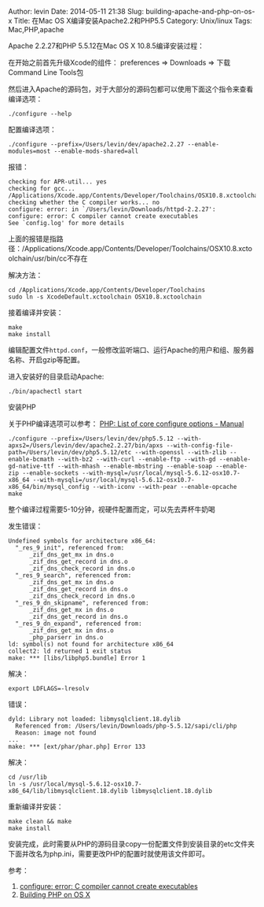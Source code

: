 Author: levin
Date: 2014-05-11 21:38
Slug: building-apache-and-php-on-os-x
Title: 在Mac OS X编译安装Apache2.2和PHP5.5
Category: Unix/linux
Tags: Mac,PHP,apache

Apache 2.2.27和PHP 5.5.12在Mac OS X 10.8.5编译安装过程：<!-- more -->

在开始之前首先升级Xcode的组件：
preferences => Downloads => 下载Command Line Tools包

然后进入Apache的源码包，对于大部分的源码包都可以使用下面这个指令来查看编译选项：

    ./configure --help

配置编译选项：

    ./configure --prefix=/Users/levin/dev/apache2.2.27 --enable-modules=most --enable-mods-shared=all

报错：

    checking for APR-util... yes
    checking for gcc... /Applications/Xcode.app/Contents/Developer/Toolchains/OSX10.8.xctoolchain/usr/bin/cc
    checking whether the C compiler works... no
    configure: error: in `/Users/levin/Downloads/httpd-2.2.27':
    configure: error: C compiler cannot create executables
    See `config.log' for more details

上面的报错是指路径：/Applications/Xcode.app/Contents/Developer/Toolchains/OSX10.8.xctoolchain/usr/bin/cc不存在

解决方法：

    cd /Applications/Xcode.app/Contents/Developer/Toolchains
    sudo ln -s XcodeDefault.xctoolchain OSX10.8.xctoolchain

接着编译并安装：

    make
    make install

编辑配置文件`httpd.conf`，一般修改监听端口、运行Apache的用户和组、服务器名称、开启gzip等配置。

进入安装好的目录启动Apache:

    ./bin/apachectl start

安装PHP

关于PHP编译选项可以参考：
[PHP: List of core configure options - Manual](/url.html#http://www.php.net/manual/en/configure.about.php)

    ./configure --prefix=/Users/levin/dev/php5.5.12 --with-apxs2=/Users/levin/dev/apache2.2.27/bin/apxs --with-config-file-path=/Users/levin/dev/php5.5.12/etc --with-openssl --with-zlib --enable-bcmath --with-bz2 --with-curl --enable-ftp --with-gd --enable-gd-native-ttf --with-mhash --enable-mbstring --enable-soap --enable-zip --enable-sockets --with-mysql=/usr/local/mysql-5.6.12-osx10.7-x86_64 --with-mysqli=/usr/local/mysql-5.6.12-osx10.7-x86_64/bin/mysql_config --with-iconv --with-pear --enable-opcache
    make

整个编译过程需要5-10分钟，视硬件配置而定，可以先去弄杯牛奶喝

发生错误：

    Undefined symbols for architecture x86_64:
      "_res_9_init", referenced from:
          _zif_dns_get_mx in dns.o
          _zif_dns_get_record in dns.o
          _zif_dns_check_record in dns.o
      "_res_9_search", referenced from:
          _zif_dns_get_mx in dns.o
          _zif_dns_get_record in dns.o
          _zif_dns_check_record in dns.o
      "_res_9_dn_skipname", referenced from:
          _zif_dns_get_mx in dns.o
          _zif_dns_get_record in dns.o
      "_res_9_dn_expand", referenced from:
          _zif_dns_get_mx in dns.o
          _php_parserr in dns.o
    ld: symbol(s) not found for architecture x86_64
    collect2: ld returned 1 exit status
    make: *** [libs/libphp5.bundle] Error 1

解决：

    export LDFLAGS=-lresolv

错误：

    dyld: Library not loaded: libmysqlclient.18.dylib
      Referenced from: /Users/levin/Downloads/php-5.5.12/sapi/cli/php
      Reason: image not found
    ...
    make: *** [ext/phar/phar.php] Error 133

解决：

    cd /usr/lib
    ln -s /usr/local/mysql-5.6.12-osx10.7-x86_64/lib/libmysqlclient.18.dylib libmysqlclient.18.dylib

重新编译并安装：

    make clean && make
    make install

安装完成，此时需要从PHP的源码目录copy一份配置文件到安装目录的etc文件夹下面并改名为php.ini，需要更改PHP的配置时就使用该文件即可。

参考：

1. [configure: error: C compiler cannot create executables](/url.html#http://stackoverflow.com/questions/10357804/configure-error-c-compiler-cannot-create-executables)
2. [Building PHP on OS X](/url.html#http://www.devsumo.com/technotes/2013/02/building-php-on-os-x/)
